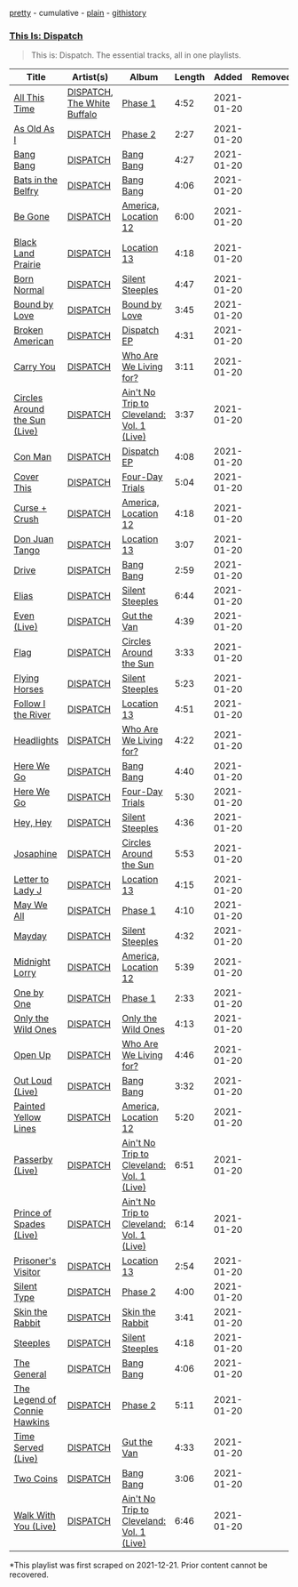 [pretty](/playlists/pretty/37i9dQZF1DWVRrLXgTbWFy.md) - cumulative - [plain](/playlists/plain/37i9dQZF1DWVRrLXgTbWFy) - [githistory](https://github.githistory.xyz/mackorone/spotify-playlist-archive/blob/main/playlists/plain/37i9dQZF1DWVRrLXgTbWFy)

### [This Is: Dispatch](https://open.spotify.com/playlist/0q2FmAGkHqK81TDpQHrgOJ)

> This is: Dispatch\. The essential tracks, all in one playlists.

| Title | Artist(s) | Album | Length | Added | Removed |
|---|---|---|---|---|---|
| [All This Time](https://open.spotify.com/track/1y5JQk69pHVQzldFlaACJI) | [DISPATCH](https://open.spotify.com/artist/6v4jPZO3UIDNJIgdxRxtr9), [The White Buffalo](https://open.spotify.com/artist/3ohcHMuUq1717s8AH17hfT) | [Phase 1](https://open.spotify.com/album/5pBSRdesFYKPhFQkJyVaKf) | 4:52 | 2021-01-20 |  |
| [As Old As I](https://open.spotify.com/track/1u7S2aLWpBYvSyRtnrAz6L) | [DISPATCH](https://open.spotify.com/artist/6v4jPZO3UIDNJIgdxRxtr9) | [Phase 2](https://open.spotify.com/album/4UwisqyTV8uD2ZcqzLiPo9) | 2:27 | 2021-01-20 |  |
| [Bang Bang](https://open.spotify.com/track/2yGoiZes2YcueNA4nGDmdS) | [DISPATCH](https://open.spotify.com/artist/6v4jPZO3UIDNJIgdxRxtr9) | [Bang Bang](https://open.spotify.com/album/0tN2TkilPoLmqN21UJBC77) | 4:27 | 2021-01-20 |  |
| [Bats in the Belfry](https://open.spotify.com/track/7FA1ppdbeJfRW7OnXQByNX) | [DISPATCH](https://open.spotify.com/artist/6v4jPZO3UIDNJIgdxRxtr9) | [Bang Bang](https://open.spotify.com/album/0tN2TkilPoLmqN21UJBC77) | 4:06 | 2021-01-20 |  |
| [Be Gone](https://open.spotify.com/track/6B4OBOe0XCBTmLlIi4uR7U) | [DISPATCH](https://open.spotify.com/artist/6v4jPZO3UIDNJIgdxRxtr9) | [America, Location 12](https://open.spotify.com/album/2GkDG2SbBX4lewmepYLAYV) | 6:00 | 2021-01-20 |  |
| [Black Land Prairie](https://open.spotify.com/track/2e4oZfNCzmxePxVB4UA1aX) | [DISPATCH](https://open.spotify.com/artist/6v4jPZO3UIDNJIgdxRxtr9) | [Location 13](https://open.spotify.com/album/7xsvlh4xGPtFwLBoM8fwtN) | 4:18 | 2021-01-20 |  |
| [Born Normal](https://open.spotify.com/track/1Vwg4vWXyvz2racwgAXP6N) | [DISPATCH](https://open.spotify.com/artist/6v4jPZO3UIDNJIgdxRxtr9) | [Silent Steeples](https://open.spotify.com/album/6uEgPlkfgRwWwEa4w62ZC2) | 4:47 | 2021-01-20 |  |
| [Bound by Love](https://open.spotify.com/track/6BrtMRBXMl5orG47ZLd4Hm) | [DISPATCH](https://open.spotify.com/artist/6v4jPZO3UIDNJIgdxRxtr9) | [Bound by Love](https://open.spotify.com/album/4x6gCCydqBEq0btbUv9HnF) | 3:45 | 2021-01-20 |  |
| [Broken American](https://open.spotify.com/track/6d5xuW3H6W3nsno3fCLJrk) | [DISPATCH](https://open.spotify.com/artist/6v4jPZO3UIDNJIgdxRxtr9) | [Dispatch EP](https://open.spotify.com/album/50vzl1IwW2qOaxElrt4CHD) | 4:31 | 2021-01-20 |  |
| [Carry You](https://open.spotify.com/track/0k5XAy0jvxUD7tfYabdh33) | [DISPATCH](https://open.spotify.com/artist/6v4jPZO3UIDNJIgdxRxtr9) | [Who Are We Living for?](https://open.spotify.com/album/4IchgM9ZxWY1P2B3CD8vBj) | 3:11 | 2021-01-20 |  |
| [Circles Around the Sun \(Live\)](https://open.spotify.com/track/7qLwSGooyq4MN50FqIPgIz) | [DISPATCH](https://open.spotify.com/artist/6v4jPZO3UIDNJIgdxRxtr9) | [Ain't No Trip to Cleveland: Vol\. 1 \(Live\)](https://open.spotify.com/album/05etf1lU1wskhttwwalWt5) | 3:37 | 2021-01-20 |  |
| [Con Man](https://open.spotify.com/track/6yN9ks1wVuXEtflnr27ja9) | [DISPATCH](https://open.spotify.com/artist/6v4jPZO3UIDNJIgdxRxtr9) | [Dispatch EP](https://open.spotify.com/album/50vzl1IwW2qOaxElrt4CHD) | 4:08 | 2021-01-20 |  |
| [Cover This](https://open.spotify.com/track/2eFvLVXiuZFthQi3AfRZ6S) | [DISPATCH](https://open.spotify.com/artist/6v4jPZO3UIDNJIgdxRxtr9) | [Four\-Day Trials](https://open.spotify.com/album/6uBXaU3i6MoX4au7MWSvCa) | 5:04 | 2021-01-20 |  |
| [Curse + Crush](https://open.spotify.com/track/6IBtc1I5rFQ6mz6CwzC1fI) | [DISPATCH](https://open.spotify.com/artist/6v4jPZO3UIDNJIgdxRxtr9) | [America, Location 12](https://open.spotify.com/album/2GkDG2SbBX4lewmepYLAYV) | 4:18 | 2021-01-20 |  |
| [Don Juan Tango](https://open.spotify.com/track/7fySj7TrmP6J2ZHottIbEE) | [DISPATCH](https://open.spotify.com/artist/6v4jPZO3UIDNJIgdxRxtr9) | [Location 13](https://open.spotify.com/album/7xsvlh4xGPtFwLBoM8fwtN) | 3:07 | 2021-01-20 |  |
| [Drive](https://open.spotify.com/track/2vWn8JV1h7Can62UIWzTaA) | [DISPATCH](https://open.spotify.com/artist/6v4jPZO3UIDNJIgdxRxtr9) | [Bang Bang](https://open.spotify.com/album/0tN2TkilPoLmqN21UJBC77) | 2:59 | 2021-01-20 |  |
| [Elias](https://open.spotify.com/track/4TxHeNgKUd5erPefZOtGhA) | [DISPATCH](https://open.spotify.com/artist/6v4jPZO3UIDNJIgdxRxtr9) | [Silent Steeples](https://open.spotify.com/album/6uEgPlkfgRwWwEa4w62ZC2) | 6:44 | 2021-01-20 |  |
| [Even \(Live\)](https://open.spotify.com/track/4o5yWbCrsekQ4pl9h2tTP8) | [DISPATCH](https://open.spotify.com/artist/6v4jPZO3UIDNJIgdxRxtr9) | [Gut the Van](https://open.spotify.com/album/0lwkFljU2lwnfkoM7i9vu9) | 4:39 | 2021-01-20 |  |
| [Flag](https://open.spotify.com/track/0TD1PCl6bikwtHJe33NgsR) | [DISPATCH](https://open.spotify.com/artist/6v4jPZO3UIDNJIgdxRxtr9) | [Circles Around the Sun](https://open.spotify.com/album/0jJmlHqzfDNCQSLtZ1fS5J) | 3:33 | 2021-01-20 |  |
| [Flying Horses](https://open.spotify.com/track/5bO5xc5BHe1aTsaqyRZLNU) | [DISPATCH](https://open.spotify.com/artist/6v4jPZO3UIDNJIgdxRxtr9) | [Silent Steeples](https://open.spotify.com/album/6uEgPlkfgRwWwEa4w62ZC2) | 5:23 | 2021-01-20 |  |
| [Follow I the River](https://open.spotify.com/track/5HOlRDfcAOoVn0LEry3S9A) | [DISPATCH](https://open.spotify.com/artist/6v4jPZO3UIDNJIgdxRxtr9) | [Location 13](https://open.spotify.com/album/7xsvlh4xGPtFwLBoM8fwtN) | 4:51 | 2021-01-20 |  |
| [Headlights](https://open.spotify.com/track/6sJ9sVZDWuuxycGL0Fsx0m) | [DISPATCH](https://open.spotify.com/artist/6v4jPZO3UIDNJIgdxRxtr9) | [Who Are We Living for?](https://open.spotify.com/album/4IchgM9ZxWY1P2B3CD8vBj) | 4:22 | 2021-01-20 |  |
| [Here We Go](https://open.spotify.com/track/54hVYvjP7uWq4mYfMeZYBO) | [DISPATCH](https://open.spotify.com/artist/6v4jPZO3UIDNJIgdxRxtr9) | [Bang Bang](https://open.spotify.com/album/0tN2TkilPoLmqN21UJBC77) | 4:40 | 2021-01-20 |  |
| [Here We Go](https://open.spotify.com/track/2SQwcG8iID22NKNQr0WXhn) | [DISPATCH](https://open.spotify.com/artist/6v4jPZO3UIDNJIgdxRxtr9) | [Four\-Day Trials](https://open.spotify.com/album/6uBXaU3i6MoX4au7MWSvCa) | 5:30 | 2021-01-20 |  |
| [Hey, Hey](https://open.spotify.com/track/1CPu7d0xuY8Vuhd160AXqU) | [DISPATCH](https://open.spotify.com/artist/6v4jPZO3UIDNJIgdxRxtr9) | [Silent Steeples](https://open.spotify.com/album/6uEgPlkfgRwWwEa4w62ZC2) | 4:36 | 2021-01-20 |  |
| [Josaphine](https://open.spotify.com/track/00izcDmYuisJ2k1LDfPCWZ) | [DISPATCH](https://open.spotify.com/artist/6v4jPZO3UIDNJIgdxRxtr9) | [Circles Around the Sun](https://open.spotify.com/album/0jJmlHqzfDNCQSLtZ1fS5J) | 5:53 | 2021-01-20 |  |
| [Letter to Lady J](https://open.spotify.com/track/2B0KBHKwtBUEP322xjivAX) | [DISPATCH](https://open.spotify.com/artist/6v4jPZO3UIDNJIgdxRxtr9) | [Location 13](https://open.spotify.com/album/7xsvlh4xGPtFwLBoM8fwtN) | 4:15 | 2021-01-20 |  |
| [May We All](https://open.spotify.com/track/1vUhUVQLAsQ4NO7eTX2iPD) | [DISPATCH](https://open.spotify.com/artist/6v4jPZO3UIDNJIgdxRxtr9) | [Phase 1](https://open.spotify.com/album/5pBSRdesFYKPhFQkJyVaKf) | 4:10 | 2021-01-20 |  |
| [Mayday](https://open.spotify.com/track/3Q4b3vyuYKHCOPtRtAfwz4) | [DISPATCH](https://open.spotify.com/artist/6v4jPZO3UIDNJIgdxRxtr9) | [Silent Steeples](https://open.spotify.com/album/6uEgPlkfgRwWwEa4w62ZC2) | 4:32 | 2021-01-20 |  |
| [Midnight Lorry](https://open.spotify.com/track/0OoODSk0hu4WWmi3yKbRP3) | [DISPATCH](https://open.spotify.com/artist/6v4jPZO3UIDNJIgdxRxtr9) | [America, Location 12](https://open.spotify.com/album/2GkDG2SbBX4lewmepYLAYV) | 5:39 | 2021-01-20 |  |
| [One by One](https://open.spotify.com/track/1FLUzN82CfmhHHyOgSrNme) | [DISPATCH](https://open.spotify.com/artist/6v4jPZO3UIDNJIgdxRxtr9) | [Phase 1](https://open.spotify.com/album/5pBSRdesFYKPhFQkJyVaKf) | 2:33 | 2021-01-20 |  |
| [Only the Wild Ones](https://open.spotify.com/track/2acbW2I3x82OmRfKdV4hZq) | [DISPATCH](https://open.spotify.com/artist/6v4jPZO3UIDNJIgdxRxtr9) | [Only the Wild Ones](https://open.spotify.com/album/1j8RzcdyqwVeY0GYcM1RuT) | 4:13 | 2021-01-20 |  |
| [Open Up](https://open.spotify.com/track/4GFAu0p2aXgXxzEquGiv3v) | [DISPATCH](https://open.spotify.com/artist/6v4jPZO3UIDNJIgdxRxtr9) | [Who Are We Living for?](https://open.spotify.com/album/4IchgM9ZxWY1P2B3CD8vBj) | 4:46 | 2021-01-20 |  |
| [Out Loud \(Live\)](https://open.spotify.com/track/1qmFsdNHa7QB1PRbSkkI0r) | [DISPATCH](https://open.spotify.com/artist/6v4jPZO3UIDNJIgdxRxtr9) | [Bang Bang](https://open.spotify.com/album/0tN2TkilPoLmqN21UJBC77) | 3:32 | 2021-01-20 |  |
| [Painted Yellow Lines](https://open.spotify.com/track/36G0EHyZxajeNwD1aIEl5F) | [DISPATCH](https://open.spotify.com/artist/6v4jPZO3UIDNJIgdxRxtr9) | [America, Location 12](https://open.spotify.com/album/2GkDG2SbBX4lewmepYLAYV) | 5:20 | 2021-01-20 |  |
| [Passerby \(Live\)](https://open.spotify.com/track/6hGmH2fy9qpiUolj3WZDdY) | [DISPATCH](https://open.spotify.com/artist/6v4jPZO3UIDNJIgdxRxtr9) | [Ain't No Trip to Cleveland: Vol\. 1 \(Live\)](https://open.spotify.com/album/05etf1lU1wskhttwwalWt5) | 6:51 | 2021-01-20 |  |
| [Prince of Spades \(Live\)](https://open.spotify.com/track/1JGpEwN5VfCDvnoedlDmEg) | [DISPATCH](https://open.spotify.com/artist/6v4jPZO3UIDNJIgdxRxtr9) | [Ain't No Trip to Cleveland: Vol\. 1 \(Live\)](https://open.spotify.com/album/05etf1lU1wskhttwwalWt5) | 6:14 | 2021-01-20 |  |
| [Prisoner's Visitor](https://open.spotify.com/track/4CyDZ0uaDfmp2hfDKQAhyM) | [DISPATCH](https://open.spotify.com/artist/6v4jPZO3UIDNJIgdxRxtr9) | [Location 13](https://open.spotify.com/album/7xsvlh4xGPtFwLBoM8fwtN) | 2:54 | 2021-01-20 |  |
| [Silent Type](https://open.spotify.com/track/10tST99CjYXvwWjm31qgo4) | [DISPATCH](https://open.spotify.com/artist/6v4jPZO3UIDNJIgdxRxtr9) | [Phase 2](https://open.spotify.com/album/4UwisqyTV8uD2ZcqzLiPo9) | 4:00 | 2021-01-20 |  |
| [Skin the Rabbit](https://open.spotify.com/track/6LrF8kwthvYkG1Ry8QnAcq) | [DISPATCH](https://open.spotify.com/artist/6v4jPZO3UIDNJIgdxRxtr9) | [Skin the Rabbit](https://open.spotify.com/album/6EfDkFiCmkVBD5hYCxexIv) | 3:41 | 2021-01-20 |  |
| [Steeples](https://open.spotify.com/track/0gEoCrU6xxT1W9uukef0Ry) | [DISPATCH](https://open.spotify.com/artist/6v4jPZO3UIDNJIgdxRxtr9) | [Silent Steeples](https://open.spotify.com/album/6uEgPlkfgRwWwEa4w62ZC2) | 4:18 | 2021-01-20 |  |
| [The General](https://open.spotify.com/track/6n6EXIwLtNwe4u4CFzENYm) | [DISPATCH](https://open.spotify.com/artist/6v4jPZO3UIDNJIgdxRxtr9) | [Bang Bang](https://open.spotify.com/album/0tN2TkilPoLmqN21UJBC77) | 4:06 | 2021-01-20 |  |
| [The Legend of Connie Hawkins](https://open.spotify.com/track/0JhyRWLBB99GRmQS8EzZij) | [DISPATCH](https://open.spotify.com/artist/6v4jPZO3UIDNJIgdxRxtr9) | [Phase 2](https://open.spotify.com/album/4UwisqyTV8uD2ZcqzLiPo9) | 5:11 | 2021-01-20 |  |
| [Time Served \(Live\)](https://open.spotify.com/track/2E6RzZbEdyAlelOlQBJUG1) | [DISPATCH](https://open.spotify.com/artist/6v4jPZO3UIDNJIgdxRxtr9) | [Gut the Van](https://open.spotify.com/album/0lwkFljU2lwnfkoM7i9vu9) | 4:33 | 2021-01-20 |  |
| [Two Coins](https://open.spotify.com/track/0wsis8nb0CLqWoRvEPvwiS) | [DISPATCH](https://open.spotify.com/artist/6v4jPZO3UIDNJIgdxRxtr9) | [Bang Bang](https://open.spotify.com/album/0tN2TkilPoLmqN21UJBC77) | 3:06 | 2021-01-20 |  |
| [Walk With You \(Live\)](https://open.spotify.com/track/5klyccqwBPtIPpsDD0JP1j) | [DISPATCH](https://open.spotify.com/artist/6v4jPZO3UIDNJIgdxRxtr9) | [Ain't No Trip to Cleveland: Vol\. 1 \(Live\)](https://open.spotify.com/album/05etf1lU1wskhttwwalWt5) | 6:46 | 2021-01-20 |  |

\*This playlist was first scraped on 2021-12-21. Prior content cannot be recovered.
